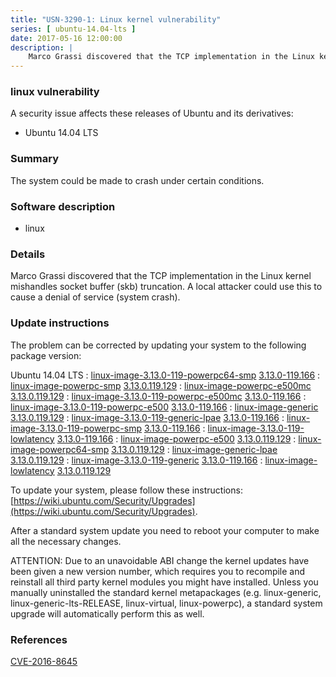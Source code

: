 ```yaml
---
title: "USN-3290-1: Linux kernel vulnerability"
series: [ ubuntu-14.04-lts ]
date: 2017-05-16 12:00:00
description: |
    Marco Grassi discovered that the TCP implementation in the Linux kernel mishandles socket buffer (skb) truncation. A local attacker could use this to cause a denial of service (system crash). 
--- 
```

 
### linux vulnerability

A security issue affects these releases of Ubuntu and its derivatives:

* Ubuntu 14.04 LTS

### Summary

The system could be made to crash under certain conditions. 

### Software description

* linux 

### Details

Marco Grassi discovered that the TCP implementation in the Linux kernel mishandles socket buffer (skb) truncation. A local attacker could use this to cause a denial of service (system crash). 

### Update instructions

The problem can be corrected by updating your system to the following package version:

Ubuntu 14.04 LTS
 : [linux-image-3.13.0-119-powerpc64-smp](https://launchpad.net/ubuntu/+source/linux) <span> [3.13.0-119.166](https://launchpad.net/ubuntu/+source/linux/3.13.0-119.166) </span> 
 : [linux-image-powerpc-smp](https://launchpad.net/ubuntu/+source/linux) <span> [3.13.0.119.129](https://launchpad.net/ubuntu/+source/linux/3.13.0-119.166) </span> 
 : [linux-image-powerpc-e500mc](https://launchpad.net/ubuntu/+source/linux) <span> [3.13.0.119.129](https://launchpad.net/ubuntu/+source/linux/3.13.0-119.166) </span> 
 : [linux-image-3.13.0-119-powerpc-e500mc](https://launchpad.net/ubuntu/+source/linux) <span> [3.13.0-119.166](https://launchpad.net/ubuntu/+source/linux/3.13.0-119.166) </span> 
 : [linux-image-3.13.0-119-powerpc-e500](https://launchpad.net/ubuntu/+source/linux) <span> [3.13.0-119.166](https://launchpad.net/ubuntu/+source/linux/3.13.0-119.166) </span> 
 : [linux-image-generic](https://launchpad.net/ubuntu/+source/linux) <span> [3.13.0.119.129](https://launchpad.net/ubuntu/+source/linux/3.13.0-119.166) </span> 
 : [linux-image-3.13.0-119-generic-lpae](https://launchpad.net/ubuntu/+source/linux) <span> [3.13.0-119.166](https://launchpad.net/ubuntu/+source/linux/3.13.0-119.166) </span> 
 : [linux-image-3.13.0-119-powerpc-smp](https://launchpad.net/ubuntu/+source/linux) <span> [3.13.0-119.166](https://launchpad.net/ubuntu/+source/linux/3.13.0-119.166) </span> 
 : [linux-image-3.13.0-119-lowlatency](https://launchpad.net/ubuntu/+source/linux) <span> [3.13.0-119.166](https://launchpad.net/ubuntu/+source/linux/3.13.0-119.166) </span> 
 : [linux-image-powerpc-e500](https://launchpad.net/ubuntu/+source/linux) <span> [3.13.0.119.129](https://launchpad.net/ubuntu/+source/linux/3.13.0-119.166) </span> 
 : [linux-image-powerpc64-smp](https://launchpad.net/ubuntu/+source/linux) <span> [3.13.0.119.129](https://launchpad.net/ubuntu/+source/linux/3.13.0-119.166) </span> 
 : [linux-image-generic-lpae](https://launchpad.net/ubuntu/+source/linux) <span> [3.13.0.119.129](https://launchpad.net/ubuntu/+source/linux/3.13.0-119.166) </span> 
 : [linux-image-3.13.0-119-generic](https://launchpad.net/ubuntu/+source/linux) <span> [3.13.0-119.166](https://launchpad.net/ubuntu/+source/linux/3.13.0-119.166) </span> 
 : [linux-image-lowlatency](https://launchpad.net/ubuntu/+source/linux) <span> [3.13.0.119.129](https://launchpad.net/ubuntu/+source/linux/3.13.0-119.166) </span> 

To update your system, please follow these instructions: [https://wiki.ubuntu.com/Security/Upgrades](https://wiki.ubuntu.com/Security/Upgrades).

After a standard system update you need to reboot your computer to make all the necessary changes.

ATTENTION: Due to an unavoidable ABI change the kernel updates have been given a new version number, which requires you to recompile and reinstall all third party kernel modules you might have installed. Unless you manually uninstalled the standard kernel metapackages (e.g. linux-generic, linux-generic-lts-RELEASE, linux-virtual, linux-powerpc), a standard system upgrade will automatically perform this as well. 

### References

 [CVE-2016-8645](http://people.ubuntu.com/~ubuntu-security/cve/CVE-2016-8645)
 
